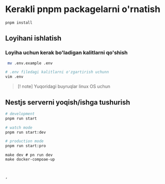 # Kerakli pnpm packagelarni o'rnatish

```bash
pnpm install
```


## Loyihani ishlatish

### Loyiha uchun kerak bo'ladigan kalitlarni qo'shish

```bash
 mv .env.example .env
```


```bash
# .env filedagi kalitlarni o'zgartirish uchunn
vim .env
```


> [! note]
> Yuqoridagi buyruqlar linux OS uchun 



## Nestjs serverni yoqish/ishga tushurish

```bash
# development
pnpm run start

# watch mode
pnpm run start:dev

# production mode
pnpm run start:pro
```

```bas
make dev # pn run dev
make docker-compoae-up



,
```
